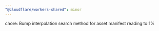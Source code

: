 ```yaml
---
"@cloudflare/workers-shared": minor
---
```


chore: Bump interpolation search method for asset manifest reading to 1%
